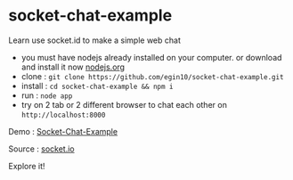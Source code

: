 # socket-chat-example
Learn use socket.id to make a simple web chat

- you must have nodejs already installed on your computer. or download and install it now [nodejs.org](https://nodejs.org/en/)
- clone : `git clone https://github.com/egin10/socket-chat-example.git`
- install : `cd socket-chat-example && npm i`
- run : `node app`
- try on 2 tab or 2 different browser to chat each other on `http://localhost:8000`

Demo :
[Socket-Chat-Example](https://chat-socket-oi.herokuapp.com/)

Source :
[socket.io](https://socket.io/)

Explore it!